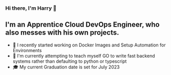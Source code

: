 ### Hi there, I'm Harry 👋

## I'm an Apprentice Cloud DevOps Engineer, who also messes with his own projects.

- 🔭 I recently started working on Docker Images and Setup Automation for Environments
- 📘 I'm currently attempting to teach myself GO to write fast backend systems rather than defaulting to python or typescript
- 🎓 My current Graduation date is set for July 2023
